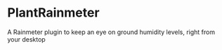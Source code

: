 # PlantRainmeter
A Rainmeter plugin to keep an eye on ground humidity levels, right from your desktop
